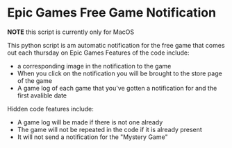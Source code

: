 # Epic Games Free Game Notification
**NOTE** this script is currently only for MacOS

This python script is am automatic notification for the free game that comes out each thursday on Epic Games
Features of the code include:
- a corresponding image in the notification to the game
- When you click on the notification you will be brought to the store page of the game
- A game log of each game that you've gotten a notification for and the first avalible date

Hidden code features include:
- A game log will be made if there is not one already
- The game will not be repeated in the code if it is already present 
- It will not send a notification for the "Mystery Game"
